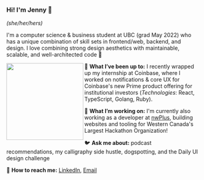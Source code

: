 ### Hi! I'm Jenny 👋

_(she/her/hers)_

I'm a computer science & business student at UBC (grad May 2022) who has a unique combination of skill sets in frontend/web, backend, and design. I love combining strong design aesthetics with maintainable, scalable, and well-architected code :love_letter:

<img src="https://user-images.githubusercontent.com/38872354/96933385-2b975800-1475-11eb-95ee-4667db25aa41.jpg" align="left" width="200" />

:baby_chick: **What I’ve been up to:** I recently wrapped up my internship at Coinbase, where I worked on notifications & core UX for Coinbase's new Prime product offering for institutional investors (_Technologies_: React, TypeScript, Golang, Ruby).

:penguin: **What I’m working on:** I'm currently also working as a developer at [nwPlus](https://github.com/nwplus), building websites and tooling for Western Canada's Largest Hackathon Organization!

:bird: **Ask me about:** podcast recommendations, my calligraphy side hustle, dogspotting, and the Daily UI design challenge

:email: **How to reach me:** [LinkedIn](https://www.linkedin.com/in/pan-jenny/), [Email](panjenny0@gmail.com)


<!--
**panjenny0/panjenny0** is a ✨ _special_ ✨ repository because its `README.md` (this file) appears on your GitHub profile.


- 🔭 I’m currently working on ...
- 🌱 I’m currently learning ...
- 👯 I’m looking to collaborate on ...
- 🤔 I’m looking for help with ...
- 💬 Ask me about ...
- 📫 How to reach me: ...
- 😄 Pronouns: she/her
- ⚡ Fun fact: ...
-->
